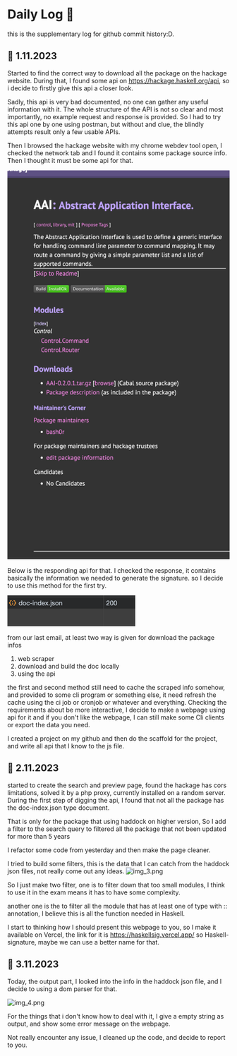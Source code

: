 # Daily Log 🚀
 this is the supplementary log for github commit history:D.
 
## 📅 1.11.2023
Started to find the correct way to download all the package on the hackage website. During that, I found some api on  https://hackage.haskell.org/api, so i decide to firstly give this api a closer look.

Sadly, this api is very bad documented, no one can gather any useful information with it. The whole structure of the API is not so clear and most importantly, no example request and response is provided. So I had to try this api one by one using postman, but without and clue, the blindly attempts result only a few usable APIs.

Then I browsed the hackage website with my chrome webdev tool open, I checked the network tab and I found it contains some package source info. Then I thought it must be some  api for that.

![img.png](pictures/img.png)

Below is the responding api for that. I checked the response, it contains basically the information we needed to generate the signature. so I decide to use this method for the first try.

![img_1.png](pictures/img_1.png)

from our last email, at least two way is given for download the package infos
1. web scraper
2. download and build the doc locally
3. using the api

the first and second method still need to cache the scraped info somehow, and provided to some cli program or something else, it need refresh the cache using the ci job or cronjob or whatever and everything. Checking the requirements about be more interactive, I decide to make a webpage using api for it and if you don't like the webpage, I can still make some Cli clients or export the data you need.

I created a project on my github and then do the scaffold for the project, and write all api that I know to the js file.

## 📅 2.11.2023

started to create the search and preview page, found the hackage has cors limitations, solved it by a php proxy, currently installed on a random server. During the first step of digging the api, I found that not all the package has the doc-index.json type document.

That is only for the package that using haddock on higher version, So I add a filter to the search query to filtered all the package that not been updated for more than 5 years

I refactor some code from yesterday and then make the page cleaner.

I tried to build some filters, this is the data that I can catch from the haddock json files, not really come out any ideas.
![img_3.png](pictures/img_3.pngimg_3.png)

So I just make two filter, one is to filter down that too small modules, I think to use it in the exam means it has to have some complexity.

another one is the to filter all the module that has at least one of type with :: annotation, I believe this is all the function needed in Haskell.

I start to thinking how I should present this webpage to you, so I make it available on Vercel, the link for it is https://haskellsig.vercel.app/ so Haskell-signature, maybe we can use a better name for that.





## 📅 3.11.2023

Today, the output part, I looked into the info in the haddock json file, and I decide to using a dom parser for that.

![img_4.png](pictures/img_4.pngimg_4.png)

For the things that i don't know how to deal with it, I give a empty string as output, and show some error message on the webpage. 

Not really encounter any issue, I cleaned up the code, and decide to report to you.






